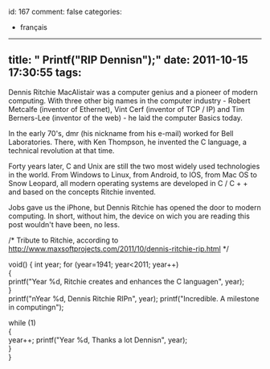 id: 167
comment: false
categories:
  - français
---
title: " Printf("RIP Dennisn");"
date: 2011-10-15 17:30:55
tags:
---

Dennis Ritchie MacAlistair was a computer genius and a pioneer of modern computing. With three other big names in the computer industry - Robert Metcalfe (inventor of Ethernet), Vint Cerf (inventor of TCP / IP) and Tim Berners-Lee (inventor of the web) - he laid the computer Basics today.

In the early 70's, dmr (his nickname from his e-mail) worked for Bell Laboratories. There, with Ken Thompson, he invented the C language, a technical revolution at that time. 

Forty years later, C and Unix are still the two most widely used technologies in the world. From Windows to Linux, from  Android, to IOS, from Mac OS to Snow Leopard, all modern operating systems are developed in C / C + + and based on the concepts Ritchie invented.  

Jobs gave us the iPhone, but Dennis Ritchie has opened the door to modern computing. In short, without him, the device on wich you are reading this post wouldn't have been, no less.

/*
Tribute to Ritchie, according to http://www.maxsoftprojects.com/2011/10/dennis-ritchie-rip.html
*/

void()
{
  int year;
  for (year=1941; year&lt;2011; year++)   
  {    
    printf(&quot;Year %d, Ritchie creates and enhances the C languagen&quot;, year);   
  }     
  printf(&quot;nYear %d, Dennis Ritchie RIPn&quot;, year);
  printf(&quot;Incredible. A milestone in computingn&quot;);

  while (1)   
  {    
    year++;
    printf(&quot;Year %d, Thanks a lot Dennisn&quot;, year);   
  }  
} 